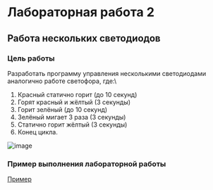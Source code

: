 # Лабораторная работа 2
## Работа нескольких светодиодов

### Цель работы
Разработать программу управления несколькими светодиодами аналогично работе светофора, где:\
1. Красный статично горит (до 10 секунд)
2. Горят красный и жёлтый (3 секунды)
3. Горит зелёный (до 10 секунд)
4. Зелёный мигает 3 раза (3 секунды)
5. Статично горит жёлтый (3 секунды)
6. Конец цикла.

![image](https://github.com/belvasevg/Programming-of-microcontrollers-SUAI-/assets/62217397/ac3313e1-0158-4020-988d-3210e2d440c5)

### Пример выполнения лабораторной работы
[Пример](https://www.tinkercad.com/things/lQd3bnKVD9n-laboratornaya-2-rabota-neskolkih-svetodiodov-/editel?sharecode=f_f27c3_YpjsaYALpbPG6dvNoQzAjKULw3xGGLsSl2g/ "ссылка на платформу Tinkercad")
